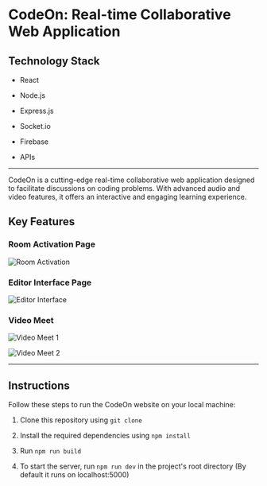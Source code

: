   

# CodeOn: Real-time Collaborative Web Application
  

## Technology Stack

  

- React

  

- Node.js

  

- Express.js

  

- Socket.io

  

- Firebase

  

- APIs

  

  

---

  

  

CodeOn is a cutting-edge real-time collaborative web application designed to facilitate discussions on coding problems. With advanced audio and video features, it offers an interactive and engaging learning experience.

  

  

## Key Features

  

  


  

  

### Room Activation Page

  

  

![Room Activation](https://user-images.githubusercontent.com/76893116/185209360-ac461e93-1793-45db-95d1-64e26a7163c0.png)

  

  

### Editor Interface Page

  

  

![Editor Interface](https://user-images.githubusercontent.com/76893116/185210384-f972f663-6cf4-4073-8967-917d1f2d59a5.png)

  

  

### Video Meet

  

  

![Video Meet 1](https://user-images.githubusercontent.com/76893116/185211014-1ead314e-cf16-48ce-8375-8abfd30e7ba7.png)

  

  

![Video Meet 2](https://user-images.githubusercontent.com/76893116/185211278-ef9bd7c6-3117-4c04-8ce4-4e6db8281394.png)

  

  

---

  

  

## Instructions

  

  

Follow these steps to run the CodeOn website on your local machine:

  

  

1. Clone this repository using `git clone`

  

2. Install the required dependencies using `npm install`

  

3. Run `npm run build`

  

4. To start the server, run `npm run dev` in the project's root directory (By default it runs on localhost:5000)
